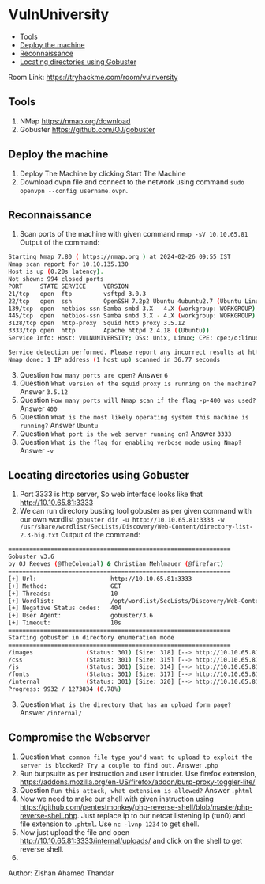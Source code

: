 # VulnUniversity

- [Tools](#tools)
- [Deploy the machine](#deploy-the-machine)
- [Reconnaissance](#reconnaissance)
- [Locating directories using Gobuster](#locating-directories-using-gobuster)

Room Link: https://tryhackme.com/room/vulnversity

## Tools 

1. NMap https://nmap.org/download
2. Gobuster https://github.com/OJ/gobuster

## Deploy the machine 

1. Deploy The Machine by clicking Start The Machine
2. Download ovpn file and connect to the network using command `sudo openvpn --config username.ovpn`.

## Reconnaissance

1. Scan ports of the machine with given command `nmap -sV 10.10.65.81`
Output of the command:
```bash
Starting Nmap 7.80 ( https://nmap.org ) at 2024-02-26 09:55 IST
Nmap scan report for 10.10.135.130
Host is up (0.20s latency).
Not shown: 994 closed ports
PORT     STATE SERVICE     VERSION
21/tcp   open  ftp         vsftpd 3.0.3
22/tcp   open  ssh         OpenSSH 7.2p2 Ubuntu 4ubuntu2.7 (Ubuntu Linux; protocol 2.0)
139/tcp  open  netbios-ssn Samba smbd 3.X - 4.X (workgroup: WORKGROUP)
445/tcp  open  netbios-ssn Samba smbd 3.X - 4.X (workgroup: WORKGROUP)
3128/tcp open  http-proxy  Squid http proxy 3.5.12
3333/tcp open  http        Apache httpd 2.4.18 ((Ubuntu))
Service Info: Host: VULNUNIVERSITY; OSs: Unix, Linux; CPE: cpe:/o:linux:linux_kernel

Service detection performed. Please report any incorrect results at https://nmap.org/submit/ .
Nmap done: 1 IP address (1 host up) scanned in 36.77 seconds
```
3. Question `how many ports are open?` Answer `6`
4. Question `What version of the squid proxy is running on the machine?` Answer `3.5.12`
5. Question `How many ports will Nmap scan if the flag -p-400 was used?` Answer `400`
6. Question `What is the most likely operating system this machine is running?` Answer `Ubuntu`
7. Question `What port is the web server running on?` Answer `3333`
8. Question `What is the flag for enabling verbose mode using Nmap?` Answer `-v`

## Locating directories using Gobuster 
   
1. Port 3333 is http server, So web interface looks like that http://10.10.65.81:3333
2. We can run directory busting tool gobuster as per given command with our own wordlist `gobuster dir -u http://10.10.65.81:3333 -w /usr/share/wordlist/SecLists/Discovery/Web-Content/directory-list-2.3-big.txt`
Output of the command: 
```bash
===============================================================
Gobuster v3.6
by OJ Reeves (@TheColonial) & Christian Mehlmauer (@firefart)
===============================================================
[+] Url:                     http://10.10.65.81:3333
[+] Method:                  GET
[+] Threads:                 10
[+] Wordlist:                /opt/wordlist/SecLists/Discovery/Web-Content/directory-list-2.3-big.txt
[+] Negative Status codes:   404
[+] User Agent:              gobuster/3.6
[+] Timeout:                 10s
===============================================================
Starting gobuster in directory enumeration mode
===============================================================
/images               (Status: 301) [Size: 318] [--> http://10.10.65.81:3333/images/]
/css                  (Status: 301) [Size: 315] [--> http://10.10.65.81:3333/css/]
/js                   (Status: 301) [Size: 314] [--> http://10.10.65.81:3333/js/]
/fonts                (Status: 301) [Size: 317] [--> http://10.10.65.81:3333/fonts/]
/internal             (Status: 301) [Size: 320] [--> http://10.10.65.81:3333/internal/]
Progress: 9932 / 1273834 (0.78%)
```
3. Question `What is the directory that has an upload form page?` Answer `/internal/`

## Compromise the Webserver 

1. Question `What common file type you'd want to upload to exploit the server is blocked? Try a couple to find out.` Answer `.php`
2. Run burpsuite as per instruction and user intruder. Use firefox extension, https://addons.mozilla.org/en-US/firefox/addon/burp-proxy-toggler-lite/
3. Question `Run this attack, what extension is allowed?` Answer `.phtml`
4. Now we need to make our shell with given instruction using https://github.com/pentestmonkey/php-reverse-shell/blob/master/php-reverse-shell.php. Just replace ip to our netcat listening ip (tun0) and file extension to `.phtml`. Use `nc -lvnp 1234` to get shell.
5. Now just upload the file and open http://10.10.65.81:3333/internal/uploads/ and click on the shell to get reverse shell.
6. 

Author: Zishan Ahamed Thandar




